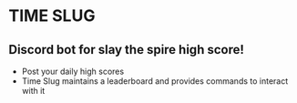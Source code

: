 # TIME SLUG
## Discord bot for slay the spire high score!
- Post your daily high scores
- Time Slug maintains a leaderboard and provides commands to interact with it
